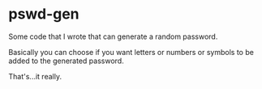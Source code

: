 # pswd-gen
Some code that I wrote that can generate a random password.

Basically you can choose if you want letters or numbers or symbols to be added to the generated password.

That's...it really.
